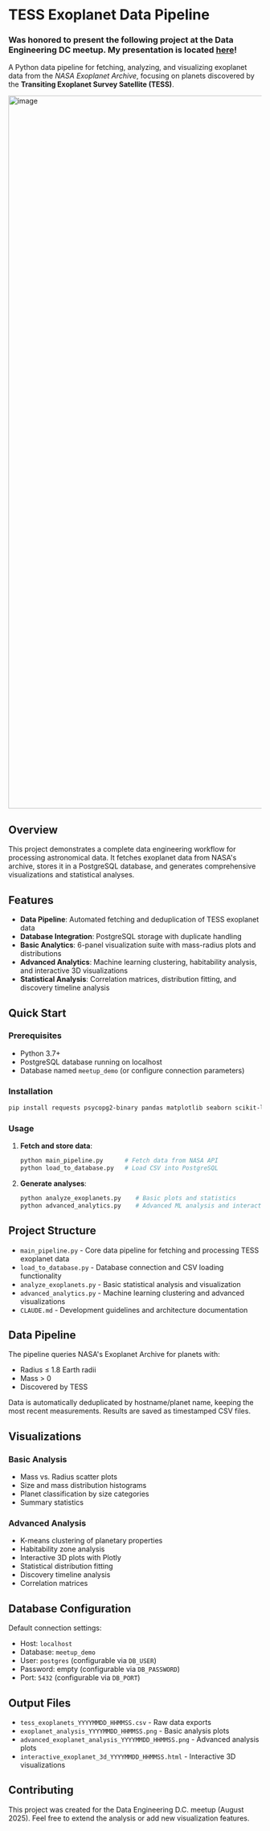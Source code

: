 # TESS Exoplanet Data Pipeline

### Was honored to present the following project at the Data Engineering DC meetup. My presentation is located [here](https://github.com/yli12313/Presentations-Given/blob/main/20250827_DEDC_Astronomy_PoC/20250827_Data_Engineering_DC_Astronomy_PoC.pdf)!

A Python data pipeline for fetching, analyzing, and visualizing exoplanet data from the *NASA Exoplanet Archive*, focusing on planets discovered by the **Transiting Exoplanet Survey Satellite (TESS)**.

<img width="1956" height="1420" alt="image" src="https://github.com/user-attachments/assets/0629361a-c8aa-4b61-9309-9964a2d4ac9f" />

## Overview

This project demonstrates a complete data engineering workflow for processing astronomical data. It fetches exoplanet data from NASA's archive, stores it in a PostgreSQL database, and generates comprehensive visualizations and statistical analyses.

## Features

- **Data Pipeline**: Automated fetching and deduplication of TESS exoplanet data
- **Database Integration**: PostgreSQL storage with duplicate handling
- **Basic Analytics**: 6-panel visualization suite with mass-radius plots and distributions  
- **Advanced Analytics**: Machine learning clustering, habitability analysis, and interactive 3D visualizations
- **Statistical Analysis**: Correlation matrices, distribution fitting, and discovery timeline analysis

## Quick Start

### Prerequisites

- Python 3.7+
- PostgreSQL database running on localhost
- Database named `meetup_demo` (or configure connection parameters)

### Installation

```bash
pip install requests psycopg2-binary pandas matplotlib seaborn scikit-learn plotly scipy
```

### Usage

1. **Fetch and store data**:
   ```bash
   python main_pipeline.py      # Fetch data from NASA API
   python load_to_database.py   # Load CSV into PostgreSQL
   ```

2. **Generate analyses**:
   ```bash
   python analyze_exoplanets.py    # Basic plots and statistics
   python advanced_analytics.py    # Advanced ML analysis and interactive plots
   ```

## Project Structure

- `main_pipeline.py` - Core data pipeline for fetching and processing TESS exoplanet data
- `load_to_database.py` - Database connection and CSV loading functionality  
- `analyze_exoplanets.py` - Basic statistical analysis and visualization
- `advanced_analytics.py` - Machine learning clustering and advanced visualizations
- `CLAUDE.md` - Development guidelines and architecture documentation

## Data Pipeline

The pipeline queries NASA's Exoplanet Archive for planets with:
- Radius ≤ 1.8 Earth radii  
- Mass > 0
- Discovered by TESS

Data is automatically deduplicated by hostname/planet name, keeping the most recent measurements. Results are saved as timestamped CSV files.

## Visualizations

### Basic Analysis
- Mass vs. Radius scatter plots
- Size and mass distribution histograms
- Planet classification by size categories
- Summary statistics

### Advanced Analysis  
- K-means clustering of planetary properties
- Habitability zone analysis
- Interactive 3D plots with Plotly
- Statistical distribution fitting
- Discovery timeline analysis
- Correlation matrices

## Database Configuration

Default connection settings:
- Host: `localhost`
- Database: `meetup_demo` 
- User: `postgres` (configurable via `DB_USER`)
- Password: empty (configurable via `DB_PASSWORD`)
- Port: `5432` (configurable via `DB_PORT`)

## Output Files

- `tess_exoplanets_YYYYMMDD_HHMMSS.csv` - Raw data exports
- `exoplanet_analysis_YYYYMMDD_HHMMSS.png` - Basic analysis plots
- `advanced_exoplanet_analysis_YYYYMMDD_HHMMSS.png` - Advanced analysis plots  
- `interactive_exoplanet_3d_YYYYMMDD_HHMMSS.html` - Interactive 3D visualizations

## Contributing

This project was created for the Data Engineering D.C. meetup (August 2025). Feel free to extend the analysis or add new visualization features.
